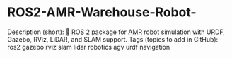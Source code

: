 # ROS2-AMR-Warehouse-Robot-
Description (short): 🚙 ROS 2 package for AMR robot simulation with URDF, Gazebo, RViz, LiDAR, and SLAM support.  Tags (topics to add in GitHub): ros2 gazebo rviz slam lidar robotics agv urdf navigation
